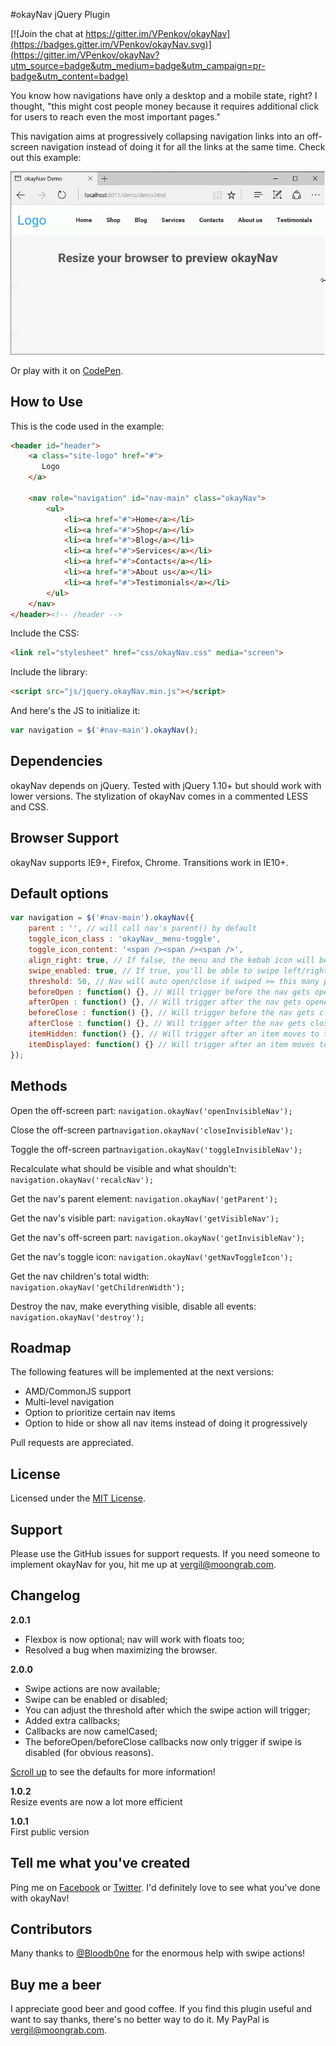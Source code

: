 #okayNav jQuery Plugin

[![Join the chat at https://gitter.im/VPenkov/okayNav](https://badges.gitter.im/VPenkov/okayNav.svg)](https://gitter.im/VPenkov/okayNav?utm_source=badge&utm_medium=badge&utm_campaign=pr-badge&utm_content=badge)  


You know how navigations have only a desktop and a mobile state, right? I thought, "this might cost people money because it requires additional click for users to reach even the most important pages."

This navigation aims at progressively collapsing navigation links into an off-screen navigation instead of doing it for all the links at the same time. Check out this example:

![okayNav Demo](demo.gif)

Or play with it on [CodePen](http://codepen.io/VPenkov/pen/wMZBOg).

## How to Use
This is the code used in the example:
```html
<header id="header">
    <a class="site-logo" href="#">
       Logo
    </a>
    
    <nav role="navigation" id="nav-main" class="okayNav">
        <ul>
            <li><a href="#">Home</a></li>
            <li><a href="#">Shop</a></li>
            <li><a href="#">Blog</a></li>
            <li><a href="#">Services</a></li>
            <li><a href="#">Contacts</a></li>
            <li><a href="#">About us</a></li>
            <li><a href="#">Testimonials</a></li>
        </ul>
    </nav>
</header><!-- /header -->
```
Include the CSS:
```html
<link rel="stylesheet" href="css/okayNav.css" media="screen">
```
Include the library:
```html
<script src="js/jquery.okayNav.min.js"></script>
```

And here's the JS to initialize it:
```javascript
var navigation = $('#nav-main').okayNav();
```

## Dependencies
okayNav depends on jQuery. Tested with jQuery 1.10+ but should work with lower versions.
The stylization of okayNav comes in a commented LESS and CSS.

## Browser Support
okayNav supports IE9+, Firefox, Chrome. Transitions work in IE10+.

## Default options
```javascript
var navigation = $('#nav-main').okayNav({
	parent : '', // will call nav's parent() by default
    toggle_icon_class : 'okayNav__menu-toggle',
    toggle_icon_content: '<span /><span /><span />',
    align_right: true, // If false, the menu and the kebab icon will be on the left
    swipe_enabled: true, // If true, you'll be able to swipe left/right to open the navigation
    threshold: 50, // Nav will auto open/close if swiped >= this many percent
    beforeOpen : function() {}, // Will trigger before the nav gets opened
    afterOpen : function() {}, // Will trigger after the nav gets opened
    beforeClose : function() {}, // Will trigger before the nav gets closed
    afterClose : function() {}, // Will trigger after the nav gets closed
    itemHidden: function() {}, // Will trigger after an item moves to the hidden navigation
    itemDisplayed: function() {} // Will trigger after an item moves to the visible navigation
});
```

## Methods
Open the off-screen part: ``navigation.okayNav('openInvisibleNav');``

Close the off-screen part``navigation.okayNav('closeInvisibleNav');``

Toggle the off-screen part``navigation.okayNav('toggleInvisibleNav');``

Recalculate what should be visible and what shouldn't: ``navigation.okayNav('recalcNav');``

Get the nav's parent element: ``navigation.okayNav('getParent');``

Get the nav's visible part: ``navigation.okayNav('getVisibleNav');``

Get the nav's off-screen part: ``navigation.okayNav('getInvisibleNav');``

Get the nav's toggle icon: ``navigation.okayNav('getNavToggleIcon');``

Get the nav children's total width: ``navigation.okayNav('getChildrenWidth');``

Destroy the nav, make everything visible, disable all events: ``navigation.okayNav('destroy');``

## Roadmap
The following features will be implemented at the next versions:
- AMD/CommonJS support
- Multi-level navigation
- Option to prioritize certain nav items
- Option to hide or show all nav items instead of doing it progressively

Pull requests are appreciated.

## License
Licensed under the [MIT License](https://opensource.org/licenses/MIT).

## Support
Please use the GitHub issues for support requests. If you need someone to implement okayNav for you, hit me up at [vergil@moongrab.com](vergil@moongrab.com).

## Changelog
**2.0.1**  
- Flexbox is now optional; nav will work with floats too;
- Resolved a bug when maximizing the browser.

**2.0.0**  
- Swipe actions are now available;
- Swipe can be enabled or disabled;
- You can adjust the threshold after which the swipe action will trigger;
- Added extra callbacks;
- Callbacks are now camelCased;
- The beforeOpen/beforeClose callbacks now only trigger if swipe is disabled (for obvious reasons).

[Scroll up](#default-options) to see the defaults for more information!

**1.0.2**  
Resize events are now a lot more efficient

**1.0.1**  
First public version

## Tell me what you've created
Ping me on [Facebook](http://fb.com/vergil.penkov) or [Twitter](http://twitter.com/vergilpenkov). I'd definitely love to see what you've done with okayNav!

## Contributors
Many thanks to [@Bloodb0ne](https://github.com/bloodb0ne) for the enormous help with swipe actions!

## Buy me a beer
I appreciate good beer and good coffee. If you find this plugin useful and want to say thanks, there's no better way to do it. My PayPal is [vergil@moongrab.com](vergil@moongrab.com).